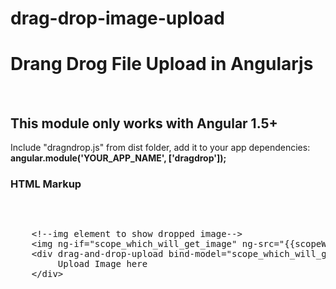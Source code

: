 # drag-drop-image-upload
<h1>Drang Drog File Upload in Angularjs</h1><br/>
<h2>This module only works with Angular 1.5+</h2>
<p>Include "dragndrop.js" from dist folder, add it to your app dependencies: <strong>angular.module('YOUR_APP_NAME', ['dragdrop']);</strong></p>

<h3>HTML Markup</h3>


<pre>
  <xmp>
    <!--img element to show dropped image-->
    <img ng-if="scope_which_will_get_image" ng-src="{{scopeWhichGetsImage}}" />
    <div drag-and-drop-upload bind-model="scope_which_will_get_image" style="height:200px;width:200px;">
         Upload Image here
    </div>
</xmp>
</pre>
